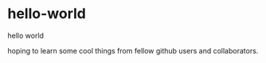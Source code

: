 # hello-world
hello world

hoping to learn some cool things from fellow github users and collaborators.

